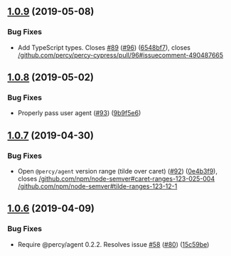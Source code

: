 ## [1.0.9](https://github.com/percy/percy-cypress/compare/v1.0.8...v1.0.9) (2019-05-08)


### Bug Fixes

* Add TypeScript types. Closes [#89](https://github.com/percy/percy-cypress/issues/89) ([#96](https://github.com/percy/percy-cypress/issues/96)) ([6548bf7](https://github.com/percy/percy-cypress/commit/6548bf7)), closes [/github.com/percy/percy-cypress/pull/96#issuecomment-490487665](https://github.com//github.com/percy/percy-cypress/pull/96/issues/issuecomment-490487665)

## [1.0.8](https://github.com/percy/percy-cypress/compare/v1.0.7...v1.0.8) (2019-05-02)


### Bug Fixes

* Properly pass user agent ([#93](https://github.com/percy/percy-cypress/issues/93)) ([9b9f5e6](https://github.com/percy/percy-cypress/commit/9b9f5e6))

## [1.0.7](https://github.com/percy/percy-cypress/compare/v1.0.6...v1.0.7) (2019-04-30)


### Bug Fixes

* Open `@percy/agent` version range (tilde over caret) ([#92](https://github.com/percy/percy-cypress/issues/92)) ([0e4b3f9](https://github.com/percy/percy-cypress/commit/0e4b3f9)), closes [/github.com/npm/node-semver#caret-ranges-123-025-004](https://github.com//github.com/npm/node-semver/issues/caret-ranges-123-025-004) [/github.com/npm/node-semver#tilde-ranges-123-12-1](https://github.com//github.com/npm/node-semver/issues/tilde-ranges-123-12-1)

## [1.0.6](https://github.com/percy/percy-cypress/compare/v1.0.5...v1.0.6) (2019-04-09)


### Bug Fixes

* Require @percy/agent 0.2.2. Resolves issue [#58](https://github.com/percy/percy-cypress/issues/58) ([#80](https://github.com/percy/percy-cypress/issues/80)) ([15c59be](https://github.com/percy/percy-cypress/commit/15c59be))
